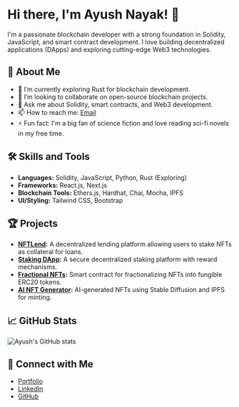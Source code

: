 # Hi there, I'm Ayush Nayak! 👋

I'm a passionate blockchain developer with a strong foundation in Solidity, JavaScript, and smart contract development. I love building decentralized applications (DApps) and exploring cutting-edge Web3 technologies.

## 🚀 About Me

- 🌱 I’m currently exploring Rust for blockchain development.
- 👯 I’m looking to collaborate on open-source blockchain projects.
- 💬 Ask me about Solidity, smart contracts, and Web3 development.
- 📫 How to reach me: [Email](mailto:ayushnayak1832@gmail.com)
- ⚡ Fun fact: I'm a big fan of science fiction and love reading sci-fi novels in my free time.

## 🛠️ Skills and Tools

- **Languages:** Solidity, JavaScript, Python, Rust (Exploring)
- **Frameworks:** React.js, Next.js
- **Blockchain Tools:** Ethers.js, Hardhat, Chai, Mocha, IPFS
- **UI/Styling:** Tailwind CSS, Bootstrap

## 🏆 Projects

- **[NFTLend](https://nft-lend.netlify.app/):** A decentralized lending platform allowing users to stake NFTs as collateral for loans.  
- **[Staking DApp](https://stake-dapp-ayush.netlify.app/):** A secure decentralized staking platform with reward mechanisms.  
- **[Fractional NFTs](https://github.com/Ayush1832/Fractional-NFTs):** Smart contract for fractionalizing NFTs into fungible ERC20 tokens.  
- **[AI NFT Generator](https://ai-nft-gen.netlify.app/):** AI-generated NFTs using Stable Diffusion and IPFS for minting.  

## 📈 GitHub Stats

![Ayush's GitHub stats](https://github-readme-stats.vercel.app/api?username=Ayush1832&show_icons=true&theme=radical)

## 🔗 Connect with Me

- [Portfolio](https://ayush-n.netlify.app/)
- [LinkedIn](https://www.linkedin.com/in/ayushh-nayak/)
- [GitHub](https://github.com/Ayush1832)
